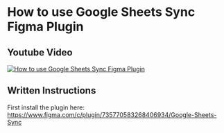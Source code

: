 # How to use Google Sheets Sync Figma Plugin
## Youtube Video
[![How to use Google Sheets Sync Figma Plugin](http://i3.ytimg.com/vi/CXMKUfzbD7g/maxresdefault.jpg)](https://www.youtube.com/watch?v=CXMKUfzbD7g&t=72s)

## Written Instructions
First install the plugin here:
https://www.figma.com/c/plugin/735770583268406934/Google-Sheets-Sync